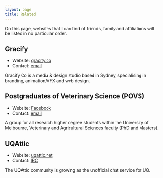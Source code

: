 ```yaml
---
layout: page
title: Related
---
```


On this page, websites that I can find of friends, family and affiliations will be listed in no particular order.

## Gracify
- Website: [gracify.co](http://www.gracify.co)
- Contact: <a href="mailto:hello@gracify.co">email</a>
<div class="message">
  Gracify Co is a media & design studio based in Sydney, specialising in branding, animation/VFX and web design.
</div>

## Postgraduates of Veterinary Science (POVS)
- Website: [Facebook](https://www.facebook.com/groups/Vetscience/)
- Contact: <a href="mailto:povs.vetscience@gmail.com">email</a>
<div class="message">
  A group for all research higher degree students within the University of Melbourne, Veterinary and Agricultural Sciences faculty (PhD and Masters).
</div>

## UQAttic
- Website: [uqattic.net](https://uqattic.net/)
- Contact: <a href="http://webchat.oftc.net/?channels=attichelp%2Cattic">IRC</a>
<div class="message">
  The UQAttic community is growing as the unofficial chat service for UQ.
</div>
